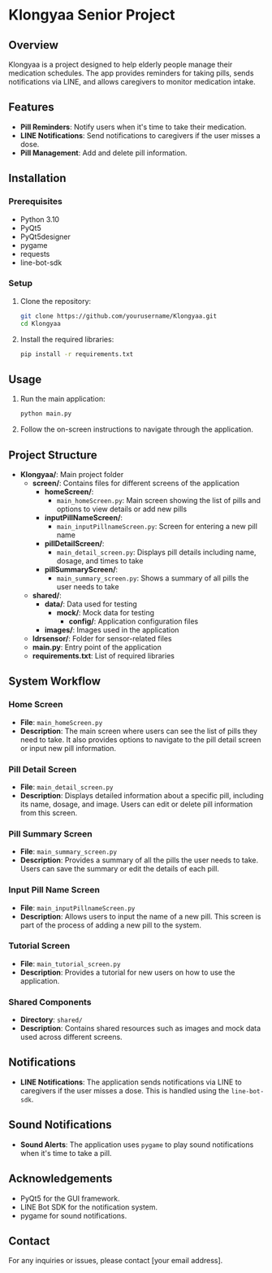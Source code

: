 # Klongyaa Senior Project

## Overview
Klongyaa is a project designed to help elderly people manage their medication schedules. The app provides reminders for taking pills, sends notifications via LINE, and allows caregivers to monitor medication intake.

## Features
- **Pill Reminders**: Notify users when it's time to take their medication.
- **LINE Notifications**: Send notifications to caregivers if the user misses a dose.
- **Pill Management**: Add and delete pill information.


## Installation

### Prerequisites
- Python 3.10
- PyQt5
- PyQt5designer
- pygame
- requests
- line-bot-sdk

### Setup
1. Clone the repository:
    ```sh
    git clone https://github.com/yourusername/Klongyaa.git
    cd Klongyaa
    ```

2. Install the required libraries:
    ```sh
    pip install -r requirements.txt
    ```


## Usage
1. Run the main application:
    ```sh
    python main.py
    ```

2. Follow the on-screen instructions to navigate through the application.

## Project Structure

- **Klongyaa/**: Main project folder
  - **screen/**: Contains files for different screens of the application
    - **homeScreen/**: 
      - `main_homeScreen.py`: Main screen showing the list of pills and options to view details or add new pills
    - **inputPillNameScreen/**: 
      - `main_inputPillnameScreen.py`: Screen for entering a new pill name
    - **pillDetailScreen/**: 
      - `main_detail_screen.py`: Displays pill details including name, dosage, and times to take
    - **pillSummaryScreen/**: 
      - `main_summary_screen.py`: Shows a summary of all pills the user needs to take
  - **shared/**: 
    - **data/**: Data used for testing
      - **mock/**: Mock data for testing
        - **config/**: Application configuration files
    - **images/**: Images used in the application
  - **ldrsensor/**: Folder for sensor-related files
  - **main.py**: Entry point of the application
  - **requirements.txt**: List of required libraries

## System Workflow

### Home Screen
- **File**: `main_homeScreen.py`
- **Description**: The main screen where users can see the list of pills they need to take. It also provides options to navigate to the pill detail screen or input new pill information.

### Pill Detail Screen
- **File**: `main_detail_screen.py`
- **Description**: Displays detailed information about a specific pill, including its name, dosage, and image. Users can edit or delete pill information from this screen.

### Pill Summary Screen
- **File**: `main_summary_screen.py`
- **Description**: Provides a summary of all the pills the user needs to take. Users can save the summary or edit the details of each pill.

### Input Pill Name Screen
- **File**: `main_inputPillnameScreen.py`
- **Description**: Allows users to input the name of a new pill. This screen is part of the process of adding a new pill to the system.

### Tutorial Screen
- **File**: `main_tutorial_screen.py`
- **Description**: Provides a tutorial for new users on how to use the application.

### Shared Components
- **Directory**: `shared/`
- **Description**: Contains shared resources such as images and mock data used across different screens.

## Notifications
- **LINE Notifications**: The application sends notifications via LINE to caregivers if the user misses a dose. This is handled using the `line-bot-sdk`.

## Sound Notifications
- **Sound Alerts**: The application uses `pygame` to play sound notifications when it's time to take a pill.

## Acknowledgements
- PyQt5 for the GUI framework.
- LINE Bot SDK for the notification system.
- pygame for sound notifications.

## Contact
For any inquiries or issues, please contact [your email address].